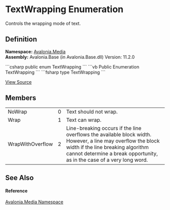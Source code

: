 # TextWrapping Enumeration


Controls the wrapping mode of text.



## Definition
**Namespace:** <a href="N_Avalonia_Media">Avalonia.Media</a>  
**Assembly:** Avalonia.Base (in Avalonia.Base.dll) Version: 11.2.0

<Tabs groupId="api-code-preview">
<TabItem value="csharp" label="C#">
```csharp
public enum TextWrapping
```
</TabItem>
<TabItem value="vb" label="VB">
```vb
Public Enumeration TextWrapping
```
</TabItem>
<TabItem value="fsharp" label="F#">
```fsharp
type TextWrapping
```
</TabItem>
</Tabs>



<a href="https://github.com/AvaloniaUI/Avalonia/tree/master/src/Avalonia.Base/Media/TextWrapping.cs" title="View the source code">View Source</a>



## Members
<table>
<tr>
<td>NoWrap</td>
<td>0</td>
<td>Text should not wrap.</td>
</tr>
<tr>
<td>Wrap</td>
<td>1</td>
<td>Text can wrap.</td>
</tr>
<tr>
<td>WrapWithOverflow</td>
<td>2</td>
<td>Line-breaking occurs if the line overflows the available block width. However, a line may overflow the block width if the line breaking algorithm cannot determine a break opportunity, as in the case of a very long word.</td>
</tr>
</table>

## See Also


#### Reference
<a href="N_Avalonia_Media">Avalonia.Media Namespace</a>  
